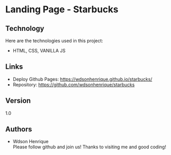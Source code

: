 # Landing Page - Starbucks

## Technology  
Here are the technologies used in this project:  
* HTML, CSS, VANILLA JS

## Links
* Deploy Github Pages: https://wdsonhenrique.github.io/starbucks/
* Repository: https://github.com/wdsonhenrique/starbucks

## Version
1.0

## Authors
* Wdson Henrique  
Please follow github and join us! Thanks to visiting me and good coding!
